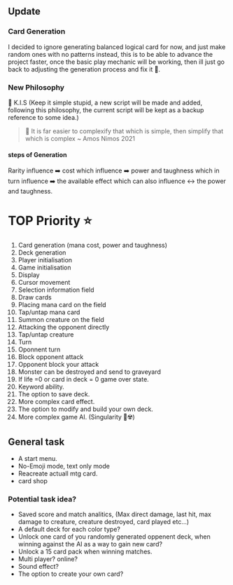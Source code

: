 ## Update

### Card Generation
I decided to ignore generating balanced logical card for now, and just make random ones with no patterns instead, this is to be able to advance the project faster, once the basic play mechanic will be working, then ill just go back to adjusting the generation process and fix it 🔨.

### New Philosophy
💋 K.I.S (Keep it simple stupid, a new script will be made and added, following this philosophy, the current script will be kept as a backup reference to some idea.)

> 📜 It is far easier to complexify that which is simple, then simplify that which is complex ~ Amos Nimos 2021

#### steps of Generation
Rarity influence ➡️ cost which influence ➡️ power and taughness which in turn influence ➡️ the available effect which can also influence ↔️ the power and taughness.






# TOP Priority ⭐
1. Card generation (mana cost, power and taughness)
2. Deck generation
3. Player initialisation
4. Game initialisation
5. Display
6. Cursor movement
7. Selection information field
8. Draw cards
9. Placing mana card on the field
10. Tap/untap mana card
11. Summon creature on the field
12. Attacking the opponent directly 
13. Tap/untap creature
14. Turn
15. Oponnent turn
16. Block opponent attack
17. Opponent block your attack
18. Monster can be destroyed and send to graveyard
19. If life =0 or card in deck = 0 game over state.
20. Keyword ability.
21. The option to save deck.
22. More complex card effect.
23. The option to modify and build your own deck.
24. More complex game AI. (Singularity 🤖☢️)

## General task
- A start menu.
- No-Emoji mode, text only mode
- Reacreate actuall mtg card.
- card shop

### Potential task idea?
- Saved score and match analitics, (Max direct damage, last hit, max damage to creature, creature destroyed, card played etc...)
- A default deck for each color type?
- Unlock one card of you randomly generated oppenent deck, when winning against the AI as a way to gain new card?
- Unlock a 15 card pack when winning matches.
- Multi player? online?
- Sound effect?
- The option to create your own card?

